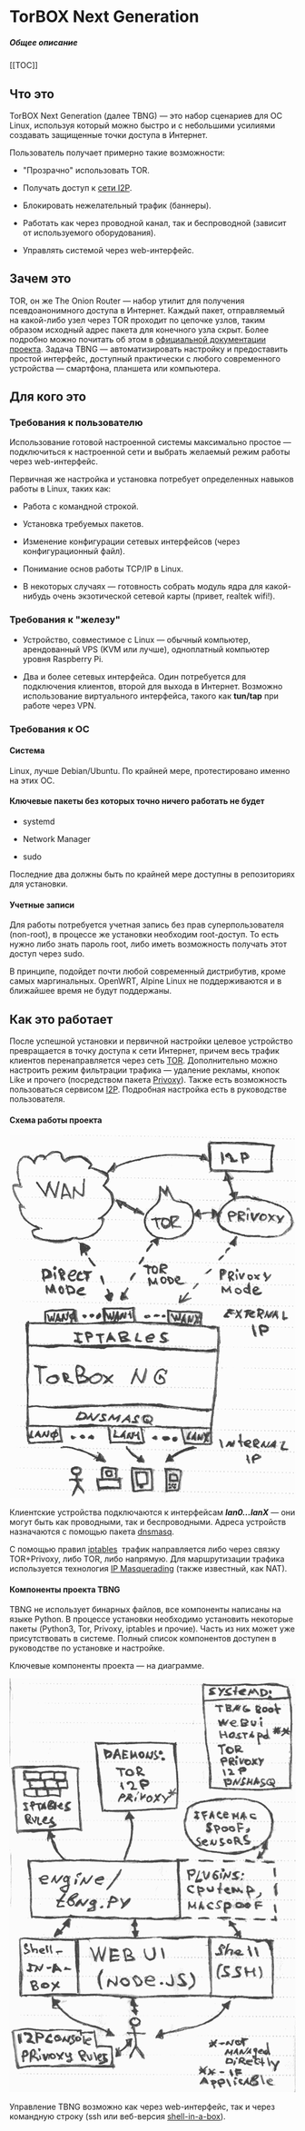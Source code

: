 # TorBOX Next Generation

##### Общее описание

[[TOC]]

## Что это

TorBOX Next Generation (далее TBNG) — это набор сценариев для ОС Linux, используя который можно быстро и с небольшими усилиями  создавать защищенные точки доступа в Интернет.

Пользователь получает примерно такие возможности:

* "Прозрачно" использовать TOR.

* Получать доступ к [сети I2P](https://geti2p.net/ru/).

* Блокировать нежелательный трафик (баннеры).

* Работать как через проводной канал, так  и беспроводной (зависит от используемого оборудования).

* Управлять системой через web-интерфейс.

## Зачем это

TOR, он же The Onion Router — набор утилит для получения псевдоанонимного доступа в Интернет. Каждый пакет, отправляемый на какой-либо узел через TOR проходит по цепочке узлов, таким образом исходный адрес пакета для конечного узла скрыт.  Более подробно можно почитать об этом в [официальной документации проекта](https://www.torproject.org/about/overview.html.en). Задача TBNG — автоматизировать настройку и предоставить простой интерфейс, доступный практически с любого современного устройства — смартфона, планшета или компьютера. 

## Для кого это

### Требования к пользователю

Использование готовой настроенной системы максимально простое — подключиться к настроенной сети и выбрать желаемый режим работы через web-интерфейс. 

Первичная же настройка и установка потребует определенных навыков работы в Linux, таких как:

* Работа с командной строкой.

* Установка требуемых пакетов.

* Изменение конфигурации сетевых интерфейсов (через конфигурационный файл).

* Понимание основ работы TCP/IP в Linux.

* В некоторых случаях — готовность собрать модуль ядра для какой-нибудь очень экзотической сетевой карты (привет, realtek wifi!).

### Требования к "железу"

* Устройство, совместимое с Linux — обычный компьютер, арендованный VPS (KVM или лучше), одноплатный компьютер уровня Raspberry Pi.

* Два и более сетевых интерфейса. Один потребуется для подключения клиентов, второй для выхода в Интернет. Возможно использование виртуального интерфейса, такого как **tun/tap** при работе через VPN.

### Требования к ОС

#### Система

Linux, лучше Debian/Ubuntu. По крайней мере, протестировано именно на этих ОС.

#### Ключевые пакеты без которых точно ничего работать не будет

* systemd 

* Network Manager 

* sudo 

Последние два должны быть по крайней мере доступны в репозиториях для установки. 

#### Учетные записи

Для работы потребуется учетная запись без прав суперпользователя (non-root), в процессе же установки необходим root-доступ. То есть нужно либо знать пароль root, либо иметь возможность получать этот доступ через sudo.

В принципе, подойдет почти любой современный дистрибутив, кроме самых маргинальных. OpenWRT, Alpine Linux не поддерживаются и в ближайшее время не будут поддержаны.

## Как это работает

После успешной установки и первичной настройки целевое устройство превращается в точку доступа к сети Интернет, причем весь трафик клиентов перенаправляется через сеть [TOR](https://torproject.org/). Дополнительно можно настроить режим фильтрации трафика — удаление рекламы, кнопок Like и прочего (посредством пакета [Privoxy](https://www.privoxy.org/)). Также есть возможность пользоваться сервисом [I2P](http://geti2p.com). Подробная настройка есть в руководстве пользователя.

#### Схема работы проекта

![Схема работы TBNG](images/image_0.png)

Клиентские устройства подключаются к интерфейсам **_lan0...lanX_** — они могут быть как проводными, так и беспроводными. Адреса устройств назначаются с помощью пакета [dnsmasq](http://www.thekelleys.org.uk/dnsmasq/doc.html).

С помощью правил [iptables](https://www.netfilter.org/)  трафик направляется либо через связку TOR+Privoxy, либо TOR, либо напрямую. Для маршрутизации трафика используется технология [IP Masquerading](http://tldp.org/HOWTO/IP-Masquerade-HOWTO/ipmasq-background2.1.html) (также известный, как NAT).

#### Компоненты проекта TBNG

TBNG не использует бинарных файлов, все компоненты написаны на языке Python. В процессе установки необходимо установить некоторые пакеты (Python3, Tor, Privoxy, iptables и прочие). Часть из них может уже присутствовать в системе. Полный список компонентов доступен в руководстве по установке и настройке.

Ключевые компоненты проекта — на диаграмме.

![Ключевые компоненты TBNG](images/image_1.png)

Управление TBNG возможно как через web-интерфейс, так и через командную строку (ssh или веб-версия [shell-in-a-box](https://www.tecmint.com/shell-in-a-box-a-web-based-ssh-terminal-to-access-remote-linux-servers/)). 

